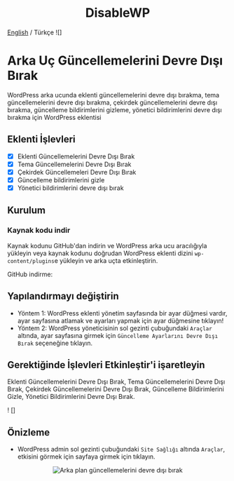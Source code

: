 <h1 align="center">DisableWP</h1>
<p align="center">

[English](./README.md) / Türkçe
![]

# Arka Uç Güncellemelerini Devre Dışı Bırak

WordPress arka ucunda eklenti güncellemelerini devre dışı bırakma, tema güncellemelerini devre dışı bırakma, çekirdek güncellemelerini devre dışı bırakma, güncelleme bildirimlerini gizleme, yönetici bildirimlerini devre dışı bırakma için WordPress eklentisi

## Eklenti İşlevleri

* [x] Eklenti Güncellemelerini Devre Dışı Bırak 
* [x] Tema Güncellemelerini Devre Dışı Bırak
* [x] Çekirdek Güncellemeleri Devre Dışı Bırak 
* [x] Güncelleme bildirimlerini gizle
* [x] Yönetici bildirimlerini devre dışı bırak 

## Kurulum

### Kaynak kodu indir 
  
 Kaynak kodunu GitHub'dan indirin ve WordPress arka ucu aracılığıyla yükleyin veya kaynak kodunu doğrudan WordPress eklenti dizini `wp-content/plugins`e yükleyin ve arka uçta etkinleştirin. 

GitHub indirme: 

## Yapılandırmayı değiştirin
    
* Yöntem 1: WordPress eklenti yönetim sayfasında bir ayar düğmesi vardır, ayar sayfasına atlamak ve ayarları yapmak için ayar düğmesine tıklayın!
* Yöntem 2: WordPress yöneticisinin sol gezinti çubuğundaki `Araçlar` altında, ayar sayfasına girmek için `Güncelleme Ayarlarını Devre Dışı Bırak` seçeneğine tıklayın.

## Gerektiğinde İşlevleri Etkinleştir'i işaretleyin

Eklenti Güncellemelerini Devre Dışı Bırak, Tema Güncellemelerini Devre Dışı Bırak, Çekirdek Güncellemelerini Devre Dışı Bırak, Güncelleme Bildirimlerini Gizle, Yönetici Bildirimlerini Devre Dışı Bırak.

! []

## Önizleme

* WordPress admin sol gezinti çubuğundaki `Site Sağlığı` altında `Araçlar`, etkisini görmek için sayfaya girmek için tıklayın.

<p align="center">
    <img src="https://cdn.jsdelivr.net/gh/hekailiu-2512/Disable-updates/Disable-updates-2.png" alt="Arka plan güncellemelerini devre dışı bırak" />
</p>
